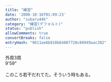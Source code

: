 ```yaml
---
title: "練習"
date: '2008-10-16T01:09:23'
author: "subaru44k"
category: "練習(デフォルト)"
status: "publish"
allowComments: true
convertBreaks: false
entryHash: "9811ae6b810b64887728c08949aac382"
---
```

外周3周<br>
9'59"<br>
<br>
このころ若干だれてた。そういう時もある。
